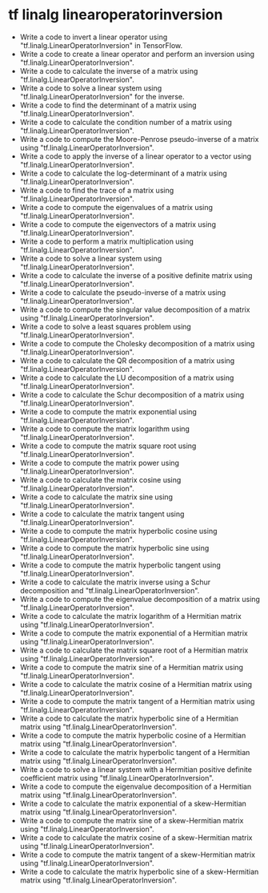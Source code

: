 # tf linalg linearoperatorinversion

- Write a code to invert a linear operator using "tf.linalg.LinearOperatorInversion" in TensorFlow.
- Write a code to create a linear operator and perform an inversion using "tf.linalg.LinearOperatorInversion".
- Write a code to calculate the inverse of a matrix using "tf.linalg.LinearOperatorInversion".
- Write a code to solve a linear system using "tf.linalg.LinearOperatorInversion" for the inverse.
- Write a code to find the determinant of a matrix using "tf.linalg.LinearOperatorInversion".
- Write a code to calculate the condition number of a matrix using "tf.linalg.LinearOperatorInversion".
- Write a code to compute the Moore-Penrose pseudo-inverse of a matrix using "tf.linalg.LinearOperatorInversion".
- Write a code to apply the inverse of a linear operator to a vector using "tf.linalg.LinearOperatorInversion".
- Write a code to calculate the log-determinant of a matrix using "tf.linalg.LinearOperatorInversion".
- Write a code to find the trace of a matrix using "tf.linalg.LinearOperatorInversion".
- Write a code to compute the eigenvalues of a matrix using "tf.linalg.LinearOperatorInversion".
- Write a code to compute the eigenvectors of a matrix using "tf.linalg.LinearOperatorInversion".
- Write a code to perform a matrix multiplication using "tf.linalg.LinearOperatorInversion".
- Write a code to solve a linear system using "tf.linalg.LinearOperatorInversion".
- Write a code to calculate the inverse of a positive definite matrix using "tf.linalg.LinearOperatorInversion".
- Write a code to calculate the pseudo-inverse of a matrix using "tf.linalg.LinearOperatorInversion".
- Write a code to compute the singular value decomposition of a matrix using "tf.linalg.LinearOperatorInversion".
- Write a code to solve a least squares problem using "tf.linalg.LinearOperatorInversion".
- Write a code to compute the Cholesky decomposition of a matrix using "tf.linalg.LinearOperatorInversion".
- Write a code to calculate the QR decomposition of a matrix using "tf.linalg.LinearOperatorInversion".
- Write a code to calculate the LU decomposition of a matrix using "tf.linalg.LinearOperatorInversion".
- Write a code to calculate the Schur decomposition of a matrix using "tf.linalg.LinearOperatorInversion".
- Write a code to compute the matrix exponential using "tf.linalg.LinearOperatorInversion".
- Write a code to compute the matrix logarithm using "tf.linalg.LinearOperatorInversion".
- Write a code to compute the matrix square root using "tf.linalg.LinearOperatorInversion".
- Write a code to compute the matrix power using "tf.linalg.LinearOperatorInversion".
- Write a code to calculate the matrix cosine using "tf.linalg.LinearOperatorInversion".
- Write a code to calculate the matrix sine using "tf.linalg.LinearOperatorInversion".
- Write a code to calculate the matrix tangent using "tf.linalg.LinearOperatorInversion".
- Write a code to compute the matrix hyperbolic cosine using "tf.linalg.LinearOperatorInversion".
- Write a code to compute the matrix hyperbolic sine using "tf.linalg.LinearOperatorInversion".
- Write a code to compute the matrix hyperbolic tangent using "tf.linalg.LinearOperatorInversion".
- Write a code to calculate the matrix inverse using a Schur decomposition and "tf.linalg.LinearOperatorInversion".
- Write a code to compute the eigenvalue decomposition of a matrix using "tf.linalg.LinearOperatorInversion".
- Write a code to calculate the matrix logarithm of a Hermitian matrix using "tf.linalg.LinearOperatorInversion".
- Write a code to compute the matrix exponential of a Hermitian matrix using "tf.linalg.LinearOperatorInversion".
- Write a code to calculate the matrix square root of a Hermitian matrix using "tf.linalg.LinearOperatorInversion".
- Write a code to compute the matrix sine of a Hermitian matrix using "tf.linalg.LinearOperatorInversion".
- Write a code to calculate the matrix cosine of a Hermitian matrix using "tf.linalg.LinearOperatorInversion".
- Write a code to compute the matrix tangent of a Hermitian matrix using "tf.linalg.LinearOperatorInversion".
- Write a code to calculate the matrix hyperbolic sine of a Hermitian matrix using "tf.linalg.LinearOperatorInversion".
- Write a code to compute the matrix hyperbolic cosine of a Hermitian matrix using "tf.linalg.LinearOperatorInversion".
- Write a code to calculate the matrix hyperbolic tangent of a Hermitian matrix using "tf.linalg.LinearOperatorInversion".
- Write a code to solve a linear system with a Hermitian positive definite coefficient matrix using "tf.linalg.LinearOperatorInversion".
- Write a code to compute the eigenvalue decomposition of a Hermitian matrix using "tf.linalg.LinearOperatorInversion".
- Write a code to calculate the matrix exponential of a skew-Hermitian matrix using "tf.linalg.LinearOperatorInversion".
- Write a code to compute the matrix sine of a skew-Hermitian matrix using "tf.linalg.LinearOperatorInversion".
- Write a code to calculate the matrix cosine of a skew-Hermitian matrix using "tf.linalg.LinearOperatorInversion".
- Write a code to compute the matrix tangent of a skew-Hermitian matrix using "tf.linalg.LinearOperatorInversion".
- Write a code to calculate the matrix hyperbolic sine of a skew-Hermitian matrix using "tf.linalg.LinearOperatorInversion".